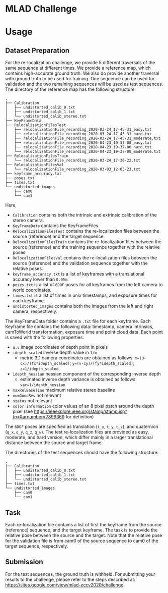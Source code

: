# MLAD Challenge

# Usage

## Dataset Preparation
For the re-localization challenge, we provide 5 different traversals of the same sequence at
different times. We provide a reference map, which contains high-accurate
ground truth. We also do provide another traversal with ground truth to be used
for training. One sequence can be used for validation
and the two remaining sequences will be used as test sequences. The directory of the reference map has the following structure:

```
.
├── Calibration
│   ├── undistorted_calib_0.txt
│   ├── undistorted_calib_1.txt
│   └── undistorted_calib_stereo.txt
├── KeyFrameData
├── RelocalizationFilesTest
│   ├── relocalizationFile_recording_2020-03-24_17-45-31_easy.txt
│   ├── relocalizationFile_recording_2020-03-24_17-45-31_hard.txt
│   ├── relocalizationFile_recording_2020-03-24_17-45-31_moderate.txt
│   ├── relocalizationFile_recording_2020-04-23_19-37-00_easy.txt
│   ├── relocalizationFile_recording_2020-04-23_19-37-00_hard.txt
│   └── relocalizationFile_recording_2020-04-23_19-37-00_moderate.txt
├── RelocalizationFilesTrain
│   └── relocalizationFile_recording_2020-03-24_17-36-22.txt
├── RelocalizationFilesVal
│   └── relocalizationFile_recording_2020-03-03_12-03-23.txt
├── keyframe_accuracy.txt
├── poses.txt
├── times.txt
└── undistorted_images
    ├── cam0
    └── cam1
```

Here,
- `Calibration` contains both the intrinsic and extrinsic calibration of the
  stereo camera. 
- `KeyFrameData` contains the KeyFrameFiles.
- `RelocalizationFilesTest` contains the re-localization files between the
  source (reference) and the target sequence. 
- `RelocalizationFilesTrain` contains the re-localization files between the
  source (reference) and the training sequence together with the relative poses.
- `RelocalizationFilesVal` contains the re-localization files between the
  source (reference) and the validation sequence together with the relative
poses.
- `keyframe_accuracy.txt` is a list of keyframes with a translational accuracy
  lower than `0.05m`.
- `poses.txt` is a list of `6DOF` poses for all keyframes from the left camera to world
  coordinates.
- `times.txt` is a list of times in unix timestamps, and exposure times for each keyframe.
- `undistorted_images` contains both the images from the left and right camera,
  respectively.

The KeyFrameData folder contains a `.txt` file for each keyframe. Each Keyframe
file contains the following data: timestamp, camera intrinsics, camToWorld
transformation, exposure time and point cloud data. Each point is saved with
the following properties:

* `u,v` image coordinates of depth point in pixels
* `idepth_scaled` inverse depth value in `1/m`
  * metric 3D camera coordinates are obtained as follows: `x=(u-cx)/(fx*idepth_scaled)`; `y=(v-cy)/(fy*idepth_scaled)`; `z=1/idepth_scaled`
* `idepth_hessian` hessian component of the corresponding inverse depth
  * estimated inverse depth variance is obtained as follows: `var=1/idepth_hessian`
* `maxRelBaseline` maximum relative stereo baseline
* `numGoodRes` not relevant
* `status` not relevant
* `color information` color values of an 8 pixel patch around the depth pixel (see https://ieeexplore.ieee.org/stamp/stamp.jsp?tp=&arnumber=7898369 for definition)

The `6DOF` poses are specified as translation (`t_x`, `t_y`, `t_z`), and quaternion (`q_x`, `q_y`, `q_z`, `q_w`). The test re-localization files are provided as easy, moderate, and hard version, which differ mainly in a larger translational distance between the source and target frame.

The directories of the test sequences should have the following structure:

```
.
├── Calibration
│   ├── undistorted_calib_0.txt
│   ├── undistorted_calib_1.txt
│   └── undistorted_calib_stereo.txt
├── times.txt
└── undistorted_images
    ├── cam0
    └── cam1
```

## Task

Each re-localization file contains a list of first the keyframe from the source (reference) sequence, and the target
keyframe. The task is to provide the relative pose between the source and the
target. Note that the relative pose for the validation file is from cam0 of the
source sequence to cam0 of the target sequence, respectively.   

## Submission

For the test sequences, the ground truth is withheld. For submitting your
results to the challenge, please refer to the steps described at:
https://sites.google.com/view/mlad-eccv2020/challenge.

